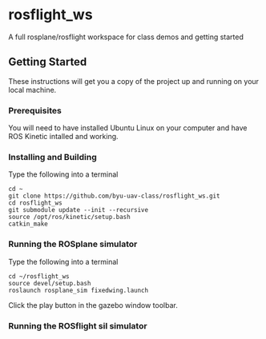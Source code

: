 # rosflight_ws
A full rosplane/rosflight workspace for class demos and getting started

## Getting Started

These instructions will get you a copy of the project up and running on your local machine.

### Prerequisites

You will need to have installed Ubuntu Linux on your computer and have ROS Kinetic intalled and working.

### Installing and Building

Type the following into a terminal

```
cd ~
git clone https://github.com/byu-uav-class/rosflight_ws.git
cd rosflight_ws
git submodule update --init --recursive
source /opt/ros/kinetic/setup.bash
catkin_make
```

### Running the ROSplane simulator

Type the following into a terminal

```
cd ~/rosflight_ws
source devel/setup.bash
roslaunch rosplane_sim fixedwing.launch
```

Click the play button in the gazebo window toolbar.

### Running the ROSflight sil simulator




